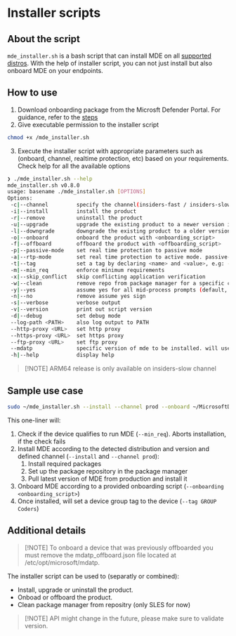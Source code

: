 # Installer scripts

## About the script

`mde_installer.sh` is a bash script that can install MDE on all [supported distros](https://docs.microsoft.com/en-us/windows/security/threat-protection/microsoft-defender-atp/microsoft-defender-atp-linux#system-requirements). With the help of installer script, you can not just install but also onboard MDE on your endpoints.

## How to use

1. Download onboarding package from the Microsft Defender Portal. For guidance, refer to the [steps](https://learn.microsoft.com/en-us/defender-endpoint/linux-install-manually#download-the-onboarding-package)
2. Give executable permission to the installer script
```bash
chmod +x /mde_installer.sh
```
3. Execute the installer script with appropriate parameters such as (onboard, channel, realtime protection, etc) based on your requirements. Check help for all the available options

```bash
❯ ./mde_installer.sh --help
mde_installer.sh v0.8.0
usage: basename ./mde_installer.sh [OPTIONS]
Options:
 -c|--channel         specify the channel(insiders-fast / insiders-slow / prod) from which you want to install. Default: prod
 -i|--install         install the product
 -r|--remove          uninstall the product
 -u|--upgrade         upgrade the existing product to a newer version if available
 -l|--downgrade       downgrade the existing product to a older version if available
 -o|--onboard         onboard the product with <onboarding_script>
 -f|--offboard        offboard the product with <offboarding_script>
 -p|--passive-mode    set real time protection to passive mode
 -a|--rtp-mode        set real time protection to active mode. passive-mode and rtp-mode are mutually exclusive
 -t|--tag             set a tag by declaring <name> and <value>, e.g: -t GROUP Coders
 -m|--min_req         enforce minimum requirements
 -x|--skip_conflict   skip conflicting application verification
 -w|--clean           remove repo from package manager for a specific channel
 -y|--yes             assume yes for all mid-process prompts (default, depracated)
 -n|--no              remove assume yes sign
 -s|--verbose         verbose output
 -v|--version         print out script version
 -d|--debug           set debug mode
 --log-path <PATH>    also log output to PATH
 --http-proxy <URL>   set http proxy
 --https-proxy <URL>  set https proxy
 --ftp-proxy <URL>    set ftp proxy
 --mdatp              specific version of mde to be installed. will use the latest if not provided
 -h|--help            display help
```

> [!NOTE] ARM64 release is only available on insiders-slow channel

## Sample use case

```bash
sudo ~/mde_installer.sh --install --channel prod --onboard ~/MicrosoftDefenderATPOnboardingLinuxServer.py --tag GROUP Coders --min_req -y
```

This one-liner will:

1. Check if the device qualifies to run MDE (`--min_req`). Aborts installation, if the check fails
2. Install MDE according to the detected distribution and version and defined channel (`--install` and `--channel prod`):
   1. Install required packages
   2. Set up the package repository in the package manager
   3. Pull latest version of MDE from production and install it
3. Onboard MDE according to a provided onboarding script (`--onboarding <onboarding_script>`)
4. Once installed, will set a device group tag to the device (`--tag GROUP Coders`)

## Additional details

> [!NOTE] To onboard a device that was previously offboarded you must remove the mdatp_offboard.json file located at /etc/opt/microsoft/mdatp.

The installer script can be used to (separatly or combined):

* Install, upgrade or uninstall the product.
* Onboad or offboard the product.
* Clean package manager from repositry (only SLES for now)

> [!NOTE] API might change in the future, please make sure to validate version.
